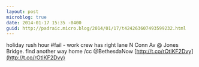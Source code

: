 ```yaml
---
layout: post
microblog: true
date: 2014-01-17 15:35 -0400
guid: http://padraic.micro.blog/2014/01/17/t424263607493599232.html
---
```

holiday rush hour #fail - work crew has right lane N Conn Av @ Jones Bridge. find another way home /cc @BethesdaNow [http://t.co/rOtIKF2Dvy](http://t.co/rOtIKF2Dvy)
